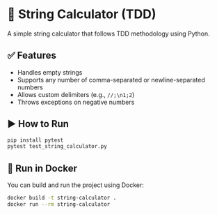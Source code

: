 # 📘 String Calculator (TDD)

A simple string calculator that follows TDD methodology using Python.

## ✅ Features
- Handles empty strings
- Supports any number of comma-separated or newline-separated numbers
- Allows custom delimiters (e.g., `//;\n1;2`)
- Throws exceptions on negative numbers

## ▶️ How to Run
```bash
pip install pytest
pytest test_string_calculator.py
```

## 🐳 Run in Docker

You can build and run the project using Docker:

```bash
docker build -t string-calculator .
docker run --rm string-calculator
